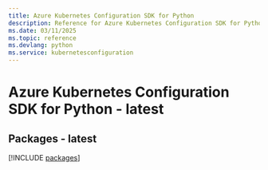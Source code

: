 ```yaml
---
title: Azure Kubernetes Configuration SDK for Python
description: Reference for Azure Kubernetes Configuration SDK for Python
ms.date: 03/11/2025
ms.topic: reference
ms.devlang: python
ms.service: kubernetesconfiguration
---
```

# Azure Kubernetes Configuration SDK for Python - latest
## Packages - latest
[!INCLUDE [packages](kubernetes-configuration-index.md)]